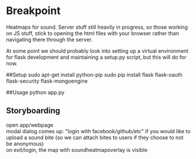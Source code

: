 Breakpoint
==========

Heatmaps for sound. Server stuff still heavily in progress, so those working on JS stuff, stick to opening the html files with your browser rather than navigating there through the server.

At some point we should probably look into setting up a virtual environment for flask development and maintaining a setup.py script, but this will do for now.

##Setup
    sudo apt-get install python-pip
    sudo pip install flask flask-oauth flask-security flask-mongoengine

##Usage
    python app.py

Storyboarding
-------------
open app/webpage  
modal dialog comes up: "login with facebook/github/etc" if you would like to upload a sound bite (so we can attach bites to users if they choose to not be anonymous)  
on exit/login, the map with soundheatmapoverlay is visible  

